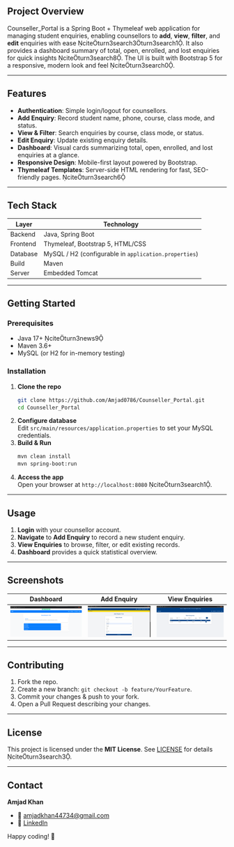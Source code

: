 

## Project Overview  
Counseller_Portal is a Spring Boot + Thymeleaf web application for managing student enquiries, enabling counsellors to **add**, **view**, **filter**, and **edit** enquiries with ease citeturn3search3turn3search1. It also provides a dashboard summary of total, open, enrolled, and lost enquiries for quick insights citeturn3search8. The UI is built with Bootstrap 5 for a responsive, modern look and feel citeturn3search0.

---

## Features  
- **Authentication**: Simple login/logout for counsellors.  
- **Add Enquiry**: Record student name, phone, course, class mode, and status.  
- **View & Filter**: Search enquiries by course, class mode, or status.  
- **Edit Enquiry**: Update existing enquiry details.  
- **Dashboard**: Visual cards summarizing total, open, enrolled, and lost enquiries at a glance.  
- **Responsive Design**: Mobile-first layout powered by Bootstrap.  
- **Thymeleaf Templates**: Server-side HTML rendering for fast, SEO-friendly pages. citeturn3search6

---

## Tech Stack  
| Layer     | Technology                                 |
|-----------|--------------------------------------------|
| Backend   | Java, Spring Boot                          |
| Frontend  | Thymeleaf, Bootstrap 5, HTML/CSS           |
| Database  | MySQL / H2 (configurable in `application.properties`) |
| Build     | Maven                                      |
| Server    | Embedded Tomcat                            |

---

## Getting Started

### Prerequisites  
- Java 17+ citeturn3news9  
- Maven 3.6+  
- MySQL (or H2 for in-memory testing)  

### Installation  
1. **Clone the repo**  
   ```bash
   git clone https://github.com/Amjad0786/Counseller_Portal.git  
   cd Counseller_Portal  
   ```  
2. **Configure database**  
   Edit `src/main/resources/application.properties` to set your MySQL credentials.  
3. **Build & Run**  
   ```bash
   mvn clean install  
   mvn spring-boot:run  
   ```  
4. **Access the app**  
   Open your browser at `http://localhost:8080` citeturn3search1.

---

## Usage  

1. **Login** with your counsellor account.  
2. **Navigate** to **Add Enquiry** to record a new student enquiry.  
3. **View Enquiries** to browse, filter, or edit existing records.  
4. **Dashboard** provides a quick statistical overview.

---

## Screenshots  

| Dashboard | Add Enquiry | View Enquiries |
|:----------:|:------------:|:--------------:|
| ![Dashboard](screenshots/dashboard.png) | ![Add Enquiry](screenshots/add-enquiry.png) | ![View Enquiries](screenshots/view-enquiries.png) |

---

## Contributing  
1. Fork the repo.  
2. Create a new branch: `git checkout -b feature/YourFeature`.  
3. Commit your changes & push to your fork.  
4. Open a Pull Request describing your changes.  


---

## License  
This project is licensed under the **MIT License**. See [LICENSE](LICENSE) for details citeturn3search3.

---

## Contact  
**Amjad Khan**  
- 📧 amjadkhan44734@gmail.com  
- 🔗 [LinkedIn](https://www.linkedin.com/in/amjadkhan44734)  

Happy coding! 🚀